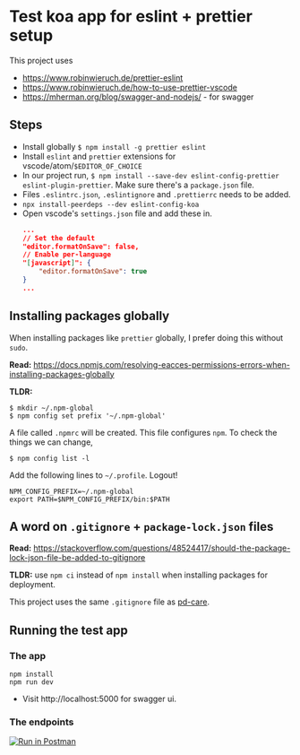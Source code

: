# Test koa app for eslint + prettier setup

This project uses
- https://www.robinwieruch.de/prettier-eslint
- https://www.robinwieruch.de/how-to-use-prettier-vscode
- https://mherman.org/blog/swagger-and-nodejs/ - for swagger

## Steps

- Install globally `$ npm install -g prettier eslint`
- Install `eslint` and `prettier` extensions for vscode/atom/`$EDITOR_OF_CHOICE`
- In our project run, `$ npm install --save-dev eslint-config-prettier eslint-plugin-prettier`. Make sure there's a `package.json` file.
- Files `.eslintrc.json`, `.eslintignore` and `.prettierrc` needs to be added.
- `npx install-peerdeps --dev eslint-config-koa`
- Open vscode's `settings.json` file and add these in.
    ```json
    ...
    // Set the default
    "editor.formatOnSave": false,
    // Enable per-language
    "[javascript]": {
        "editor.formatOnSave": true
    }
    ...
    ```

## Installing packages globally
When installing packages like `prettier` globally, I prefer doing this without `sudo`.

**Read:** https://docs.npmjs.com/resolving-eacces-permissions-errors-when-installing-packages-globally

**TLDR:**
```
$ mkdir ~/.npm-global
$ npm config set prefix '~/.npm-global'
```
A file called `.npmrc` will be created. This file configures `npm`. To check the things 
we can change,
```
$ npm config list -l
```

Add the following lines to `~/.profile`. Logout!
```
NPM_CONFIG_PREFIX=~/.npm-global
export PATH=$NPM_CONFIG_PREFIX/bin:$PATH
```

## A word on `.gitignore` + `package-lock.json` files

**Read:** https://stackoverflow.com/questions/48524417/should-the-package-lock-json-file-be-added-to-gitignore

**TLDR:** use `npm ci` instead of `npm install` when installing packages for deployment.

This project uses the same `.gitignore` file as [pd-care](https://github.com/mindwaveventures/pd-care/blob/staging/server/user/.gitignore).

## Running the test app

### The app
```
npm install
npm run dev
```

- Visit http://localhost:5000 for swagger ui.

### The endpoints

[![Run in Postman](https://run.pstmn.io/button.svg)](https://app.getpostman.com/run-collection/d27489bcb249ce5ec595)
